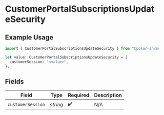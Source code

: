# CustomerPortalSubscriptionsUpdateSecurity

## Example Usage

```typescript
import { CustomerPortalSubscriptionsUpdateSecurity } from "@polar-sh/sdk/models/operations/customerportalsubscriptionsupdate.js";

let value: CustomerPortalSubscriptionsUpdateSecurity = {
  customerSession: "<value>",
};
```

## Fields

| Field              | Type               | Required           | Description        |
| ------------------ | ------------------ | ------------------ | ------------------ |
| `customerSession`  | *string*           | :heavy_check_mark: | N/A                |